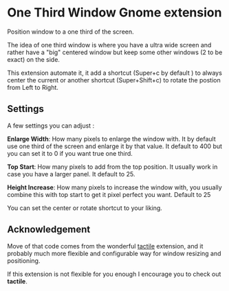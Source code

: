# One Third Window Gnome extension

Position window to a one third of the screen.

The idea of one third window is where you have a ultra wide screen and rather
have a "big" centered window but keep some other windows (2 to be exact) on the
side.

This extension automate it, it add a shortcut (Super+c by default ) to always
center the current or another shortcut (Super+Shift+c) to rotate the postion
from Left to Right.

## Settings

A few settings you can adjust :

**Enlarge Width**: How many pixels to enlarge the window with. It by default use one third of the screen and enlarge it by that value. It default to 400 but you can set it to 0 if you want true one third.

**Top Start**: How many pixels to add from the top position. It usually work in case you have a larger panel. It default to 25.

**Height Increase**: How many pixels to increase the window with, you usually
combine this with top start to get it pixel perfect you want. Default to 25

You can set the center or rotate shortcut to your liking.

## Acknowledgement

Move of that code comes from the wonderful
[tactile](https://gitlab.com/lundal/tactile) extension, and it probably much
more flexible and configurable way for window resizing and positioning.

If this extension is not flexible for you enough I encourage you to check out **tactile**.
